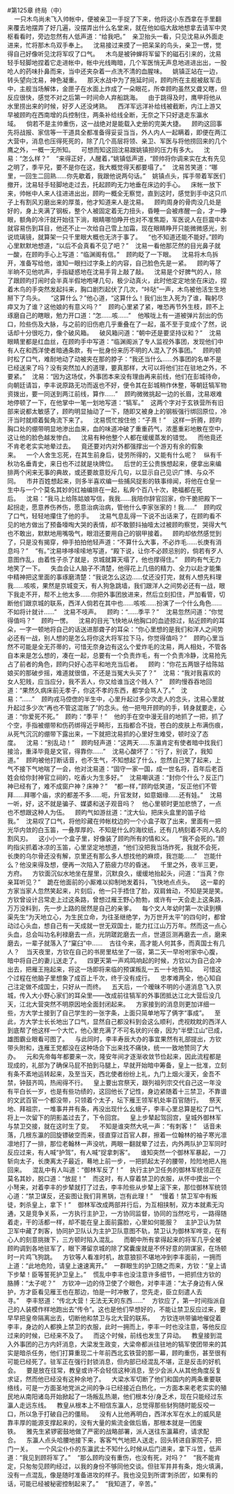 #第125章 终局（中）<br />    一只木鸟尚未飞入帅帐中，便被亲卫一手捉了下来，他将这小东西拿在手里翻来覆去地摆弄了好几遍，没摆弄出什么名堂来，就在他如临大敌地想拿去请军中灵枢看看时，旁边忽然有人低声道：“给我吧。”    亲卫抬头一看，只见沈易从外面走进来，忙将那木鸟双手奉上。    沈易接过来摸了一把呆呆的鸟头，亲卫一愣，觉得自己好像听见沈将军叹了口气。    木鸟是被钟蝉将军留下的磁石引来的，沈易轻手轻脚地捏着它走进帐中，帐中光线晦暗，几个军医悄无声息地进进出出，一股呛人的药味扑鼻而来，当中还夹杂着一点洗不清的血腥味。    姚镇正站在一边，转头望向沈易，神色凝重。    那天水战中为了拖延时间，顾昀所在主舰被敌军击中，主舰当场解体，金匣子在水面上炸成了一朵眼花，所幸顾昀虽然又聋又瞎，但反应很快，感觉不对之后第一时间命人弃船跳海。    由于跳得及时，鹰甲将他从水里捞出来的时候，好歹人还没烤熟。    西洋军远洋补给线被截断，内江上游又早被顾昀在西南增的兵控制住，两条补给线全断，无奈之下只好退走东瀛水域。    倘若不是主帅重伤，这一战绝对是能载入史册的完美大捷。    顾昀这回事先将战报、家信等一干道具全都准备得妥妥当当，外人内人一起瞒着，即便在两江大营中，消息也压得死死的，除了几个高层将领、亲卫、军医与将他捞回来的几个鹰之外，一概一无所知。    可想而知这回沈易跟姚镇担的压力有多大。    沈易：“怎么样？”    “来得正好，人醒着，”姚镇低声道，“顾帅将你调来实在太有先见之明了，季平兄，要不是你在这，我大概觉得天都要塌了。”    沈易苦笑道：“哪里，一回生二回熟……你先歇着，我跟他说两句话。”    姚镇点头，挥手带着军医们撤开，沈易轻手轻脚地走过去，托起顾昀无力地垂在床边的手心。    床帐一放下来，帅帐中人来人往进进出出，顾昀一概全无察觉，直到这时，感觉到手中这只爪子上有割风刃磨出来的厚茧，他才知道来人是沈易。    顾昀周身的骨肉没几处是好的，身上夹满了钢板，整个人被固定着无力扭头，昏睡一会被疼醒一会，才一睁眼，额角的冷汗就开始往下淌，眼睛哪怕睁开也对不准焦距，军医说人在巨震中本就容易伤到耳目，他还不止一次给自己雪上加霜，现在眼睛睁开只能微微感光，别说琉璃镜，就算架一只千里眼大概也无济于事了。    “也不知道还能不能好。”顾昀心里默默地想道，“以后不会真看不见了吧？”    沈易一看他那茫然的目光鼻子就一酸，在顾昀手心上写道：“临渊阁有信。”    顾昀眨了一下眼。    沈易将木鸟拆开，准备写给他，谁知一眼扫过字条上的内容，自己脸色先是一紧。    顾昀等了半晌不见他吭声，手指疑惑地在沈易手背上敲了敲。    沈易是个好脾气的人，除了跟顾昀打闹时会半真半假地咆哮几句，极少动真火，此时他定定地坐在床边，捏着木鸟的手突然发起抖来，胸口剧烈起伏了几次，“咔哒”一声，木鸟被他活生生地掰下了鸟头。    “这算什么？”他心道，“这算什么！我们出生入死为了谁，鞠躬尽瘁又为了谁？这他娘的有意义吗？”    顾昀心里紧了紧，唯恐再节外生枝，顾不上琢磨自己的瞎眼，勉力开口道：“怎……咳……”    他喉咙上有一道被弹片刮出的伤口，险些伤及大脉，与之前的旧伤疤几乎重叠在了一起，虽不至于变成个了然，说话却十分很吃力，像个破风箱。    破风箱问道：“朝中还是要坚持议和？”    沈易眼睛里都是红血丝，在顾昀手中写道：“临渊阁派了专人监视外事团，发现他们中有人在和西洋使者暗通条款，有一批身份来历不明的人混入了外事团。”    顾昀顿时松了口气，难耐地动了动被夹在那的脖子：“我还当什么……外事团的名单不是已经送来了吗？没有突然加人的道理，要真那样，大可以将他们拦在驻地之外，不要紧。”    沈易：“因为这场仗，外事团本来没有理由再来前线，他们在彭城待命，向朝廷请旨，李丰说原路无功而返也不好，便令其在彭城稍作休整，等朝廷犒军物资拨出，要一同送到两江前线，算作……”    顾昀微微挑起一边的长眉，沈易艰难地停顿了一下，在他掌中一笔一划地写道：“犒军。”    这两个字对于玄铁营所有旧部来说都太敏感了，顾昀明显抽动了一下，随即又被身上的钢板强行绑回原位，冷汗当时就顺着鬓角流下来了。    沈易慌忙按住他：“子熹！”    这样一折腾，顾昀胸口处的绷带明显地渗出血来，血的味道冲破了重重药气，浓墨重彩地散在空中，这让他的脸色越发惨白。    沈易有种他整个人都在缓缓蒸发的错觉。    而他竟还不肯老老实实地晕过去。    竟还要对内对外都强撑出一个游刃有余的假象来。    一个人舍生忘死，在其生前身后，徒劳所得的，又能有什么呢？    纵有千秋功名垂青史，来日也不过就是块牌位。    后世的王公贵族想起来，便拿出来编排两个闲来无事的典故，或还要故意贬斥几句，以显示自己见识广博、与众不同。    市井百姓想起来，则多半喜欢编一些捕风捉影的轶事绯闻，将他在仓皇一生中与一个个莫名其妙的红袖编排在一起，私奔个百八十次，艳福都在死后。    沈易：“我马上给陈姑娘写信，我我……我陪你辞官回家，你干脆把殿下一起拐走，愿意养伤养伤，愿意治病治病，管他什么李家张家的！我……”    顾昀叹了口气，轻轻地攥住了他的手。    沈易气息乱得一下说不出话来了，在顾昀看不见的地方做出了预备嚎啕大哭的表情，却不敢颤抖抽噎太过被顾昀察觉，哭得大气也不敢出，默默地用嘴吸气，眼泪还要用自己的钢甲接着。    顾昀却依然感觉到了，只是没有揭穿，伸手拍拍他轻声道：“不算什么大事，不必炸毛……长庚有消息吗？”    “有。”沈易哆哆嗦嗦地写道，“殿下说，让你不必顾忌别的，倘若有歹人意图作乱，由着性子杀了就是，京城就算天塌了，他也撑得住。”    顾昀有气无力地笑了一下。    失血会让人脑子不清楚，他得花上几倍的精力、全力以赴才能集中精神把这里面的事琢磨清楚：“我说怎么这边……仗还没打完，就有人想先料理我……咳咳，果然是京城变天，有人狗急跳墙，我们跟洋人之间势必还有一战，眼下我走不开，帮不上他太多……你把外事团放进来，然后立刻扣住，严加看管，切断他们跟京城的联系，西洋人倘若在其中也……咳咳……扮演了一个什么角色……不如将计就计……”    沈易不吱声。    顾昀：“……季平？”    沈易忽然问道：“你觉得值吗？”    顾昀一愣。    沈易的目光飞快地从他胸口的血迹掠过，贴近顾昀的耳朵，一字一顿地将自己的话送进那聋子的耳朵：“你心里想的是我们和洋人之间势必还有一战，别人想的是怎么将你这大将军拉下马，你觉得值吗？”    顾昀心里当然不可能是全无芥蒂的，可惜无奈身边有这么个爱炸毛的沈易，两人相处，不管各自本来是怎么想的，凑在一起，总要有一个负责炸毛，有一个负责冷静，沈易抢先占了前者的角色，顾昀只好心态平和地充当后者。    顾昀：“你花五两银子给陈姑娘买的那破步摇，难道就很值，不还是当冤大头买了？”    沈易：“我对我喜欢的女人犯贱，应当应分，我不丢人，你又给谁当这个贱人？”    顾昀慢吞吞地回道：“果然久病床前无孝子，你这不孝的东西，都学会骂人了。”    沈易：“……”    顾昀戎马倥偬的半生中，心里升起过多少次走人的念头，沈易心里就升起过多少次“再也不管这混账了”的念头。他一把甩开顾昀的手，转身就要走，心道：“你爱死不死。”    顾昀：“季平！”    他的手在空中漫无目的地抓了一把，抓了个空，手指被绷带和伤药绑得近乎畸形，五指都合不拢，苍白的皮肤上布满伤痕，从死气沉沉的绷带下露出来，一下就把沈易抓的心里好生难受，顿时没了态度。    沈易：“别乱动！”    顾昀轻声道：“这两天……东瀛肯定有使者暗中找我们接洽，重泽毕竟是文官，得靠你……”    沈易心酸坏了：“行了，别说了，我知道。”    顾昀被他打断话音，也不生气，不知想起了什么，忽然自己笑了起来，上气不接下气地喘了一会，他对沈易道：“固守一家一国，成一世名将，百年后老百姓会给你封神官立祠的，吃香火为生多好。”    沈易嘲讽道：“封你个什么？反正门神已经有了，难不成窗户神？床神？”    “都一样，”顾昀低笑道，“反正他们不管拜……拜哪个庙，求的都差不多……呃，升官发财，如意姻缘……还有娃。”    沈易一听，好，这不就是骗子、媒婆和送子观音吗？    他心里顿时更加悲愤了，一点也不想跟这种人为伍。    顾昀气如游丝道：“沈大仙，把床头盒里的笛子给我。”    沈易叹了口气，将他珍藏在帅帐枕边的一个小盒子取了出来，里面有一把光华内敛的白玉笛，一叠厚厚的、不知是什么的海纹纸，还有几柄刻着不同人名的割风刃。    这小小一个盒子里，好像装了顾昀所有的情和义。    “我不会死的。”顾昀指尖抓着冰凉的玉笛，心里坚定地想道，“他们没把我当场炸死，我就不会死，长庚的乌尔骨还没有解，京里还有那么多人想找他的麻烦，我岂能……”    岂能什么？他没来得及想，便再一次陷入了筋疲力尽的昏迷。    千里之外，夜半三更，方府。    方钦面沉似水地坐在屋里，沉默良久，缓缓地抬起头，问道：“当真？你亲耳听见？”    跪在他面前的小厮难以抑制地发着抖，飞快地点点头。    这一辈的方家当家人忽然笑起来，片刻后，他一只手捂住了脸，双肩耸动，不知是哭是笑。方钦曾设计吕常走上过这条路，曾想过雁王野心勃勃，或许有一天会走上这条路，万万没料到，先一步上路的居然是自己的亲爹。    每个文人年幼时第一次读到横渠先生“为天地立心，为生民立命，为往圣继绝学，为万世开太平”的四句时，都曾动过心头血，想自己有一天成就一世无双国士，能力扛江山万万年。然而这一点心头血，总会叫功名利禄磨去一点，光阴蹉跎磨去一点，世道叵测再磨去一点，磨来磨去，一辈子就落入了“窠臼”中……    古往今来，高才能人何其多，而真国士有几人？    当天夜里，方钦在自己的书房里枯坐了一宿，第二天一早吩咐家中心腹，暗中将自己的妻儿送走了。    四更天第一声鸡鸣响起的时候，方钦以为自己会冲出去，把雁王拖起来，将这一场即将来临的预谋叛乱一五一十地告知。    可惜这个过程在他脑子里想象了成百上千次，终于没有成行。    忠孝难两全，他心知自己注定做不成国士，只好从一而终。    五天后，一个暧昧不明的小道消息飞入京城，传入大小野心家们的耳朵里——改成前往犒军的外事团抵达江北大营后没几天，江北大营突然不明原因地全面封闭起来。    方家接到的消息则更加详细一些，方大学士接到了自己学生的一张字条，上面只简单地写了俩字“事成”。    至此，方大学士长长地出了口气，显然自己都没料到会这么顺利，虎视眈眈的西洋人到底帮了他这样一个大忙，他心里充满了不可名状的兴奋，因为“半壁江山”已成，雄图霸业眼看可图了。    与此同时，李丰寿辰大办的事宜果然有礼部提出，方钦带头附和，连雁王党都没在这种场合下出来找不痛快，统一一致地赞同了大办。    元和先帝每年都要来一次，隆安年间才逐渐收敛节俭起来，因此流程都是现成的，礼部为了确保马屁不拍到马腿上，早就开始暗中筹备，皇上一批准，立刻有条不紊地运转起来，及至当天，西北使者纷纷上礼，九门上烟火漫天，金吾不禁，钟鼓齐鸣，热闹得不行。    皇上要出宫祭天，跟列祖列宗交代自己这一年没有平白长一岁，也是有些功绩的，这回他长了记性，身边紧随着十三禁卫，不靠谱的文武百官一个都没带，只领着个太子，坛下雁王领军机处率百官随行。    祭天地、拜祖宗，一堆事井井有条，再没出现什么幺蛾子，李丰心里总算是松了口气，将上一次留下的阴影盖过去了，下令回宫。    皇上步辇起驾回宫，皇城外御林军与禁卫交接，就在这时生了变。    不知是谁突然大吼一声：“有刺客！”    话音未落，几根东瀛的回旋镖破空而来，径直穿过百官人群，擦着一位翰林的袖子寒光凛凛地打了一排，那位老翰林一声没吭，两眼一翻就晕了过去，内外两队护卫军同时反应过来，有人喊“护驾”，有人喊“捉拿刺客”。    谁知突然一个御林军暴起，一刀斩向太子，长庚离太子最近，蓦地上前一步，一把抓起太子的腰带，险险地把人拖回来。    混乱中有人叫道：“御林军反了！”    执行主护卫任务的御林军统领正在莫名其妙，脱口道：“放屁！”    而这时，有人穿着禁卫的衣服，从怀中摸出一个小弩来，对着李丰的步辇就打了过去，李丰险些从步辇上滚下来，那位御林军统领心道：“禁卫谋反，还妄图让我们背黑锅，岂有此理！”    “慢着！禁卫军中有叛徒，刺杀皇上，拿下！”    御林军改成两部并行后，为互相挟制，双方本就素无沟通，又是竞争关系，一方执行主护卫，一方协同监督，协同的当然吃亏，一路得随着走，干的活都一样，却不能在皇上面前露脸，心里如何能服？    主护卫认为禁卫军中藏了刺客，协同护卫队认为主护卫队意图不轨，禁卫认为御林军哗变，在有心人的刻意挑拨下，三方顿时陷入混乱。    而朝中所有拿得起来的将军几乎全被顾昀调到各地驻军了，眼下滞留京城的除了窝囊废就是不怀好意的阴谋家，在场顿时一片鸡飞狗跳。    方钦等人看准时机，故意狼狈不堪地冲到李丰面前，一拥而上道：“此地危险，请皇上速速离开。”    一群眼生的护卫随之而来，方钦：“皇上请下步辇！臣等誓死护卫皇上。”    慌乱中李丰也没注意许多细节，一把抓住方钦的胳膊：“太子呢？”    方钦冲一边的侍卫使了个眼色，对李丰道：“太子身边有人保护，方才臣看见雁王也在那边，怕是一时冲散了，您先走，臣立刻遣人去寻。”    李丰怒道：“传北大营！无法无天的东西……”    方钦应了，第一时间指派自己的人装模作样地跑出去“传令”。这也是他们早想好的，不能让禁卫反应过来，要早早把皇帝隔离出去，切断他和禁卫与北大营的联系。    方钦连哄带骗地催促着李丰，身边的人都换上禁卫的衣服，此时一拥而上，李丰一时也没注意，等他反应过来的时候，已经来不及了。    而这个时候，前线也发生了异动。    教皇接到混入外事团的己方内奸消息，大梁发生政变，大梁帝都派往驻地的犒军使团带来的其实是暗杀任务，他们打算重现二十年前西北玄铁营的那一幕，顾昀重伤，甚至很有可能已经死了。驻军正在强行封锁消息，但内部已经混乱不堪，正是反击的好机会。    要是放在往常，教皇或许不会轻信这种消息，至少会派人从其他角度反复求证，然而他已经没有这种余地了。    大梁水军切断了他们和国内的两条重要联络线，可是一方面圣地党派之间的争斗已经接近白热化，一方面本来老老实实的殖民地从南阳诸岛开始掀起了一场叛乱热潮，他们根本分/身乏术，现在只能经过东瀛人走远东线。    教皇从根本上不相信东瀛人，总觉得那些豺狗随时能反咬一口，所以急于打破自己的僵局。    没有人比他再明白，西洋水军在水上的威风是靠丰厚的能源支撑起来的，没有大量的紫流金做后盾，那根本就是一团废铁。    雅先生紧锣密鼓地做了严密的战略部署，派人送往东瀛幕府，请求配合。    东瀛人点头哈腰地接下来，客客气气地把人送走，回头转进自家院子，把门一关。    一个风尘仆仆的东瀛武士不知什么时候从后门进来，拿下斗笠，低声道：“我见到顾将军了。”    “那么顾昀没有重伤，也没有死，对吗？”    “我不能肯定，只匆匆见顾昀经过，以我的身份不够同他交谈。但驻军井井有条，炮火填满，没有一点混乱，像是随时准备进攻的样子。我也没见到所谓‘刺杀团’，如果有的话，可能已经被秘密控制起来了。”    “我知道了，辛苦。”